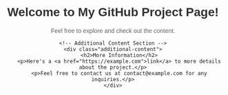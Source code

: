 <!DOCTYPE html>
<html lang="en">
<head>
    <meta charset="UTF-8">
    <title>Welcome festus  GitHub Project Page</title>
    <style>
        body {
            font-family: Arial, sans-serif;
            text-align: center;
            margin: 50px;
        }
        h1 {
            color: #333;
        }
        p {
            color: #666;
        }
        .additional-content {
            margin-top: 30px;
            border-top: 1px solid #ccc;
            padding-top: 20px;
        }
        .additional-content p {
            font-style: italic;
        }
    </style>
</head>
<body>
    <h1>Welcome to My GitHub Project Page!</h1>
    <p>Feel free to explore and check out the content.</p>

    <!-- Additional Content Section -->
    <div class="additional-content">
        <h2>More Information</h2>
        <p>Here's a <a href="https://example.com">link</a> to more details about the project.</p>
        <p>Feel free to contact us at contact@example.com for any inquiries.</p>
    </div>
</body>
</html>

